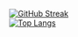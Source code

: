 [![GitHub Streak](http://github-readme-streak-stats.herokuapp.com?user=mac-web&theme=iceberg&hide_border=true&border_radius=35)](https://git.io/streak-stats)  
[![Top Langs](https://github-readme-stats.vercel.app/api/top-langs/?username=mac-web&layout=compact&theme=vision-friendly-dark)](https://github.com/anuraghazra/github-readme-stats)

